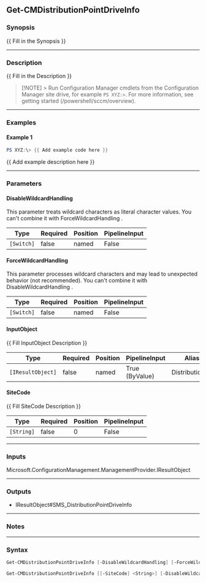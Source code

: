 Get-CMDistributionPointDriveInfo
--------------------------------




### Synopsis
{{ Fill in the Synopsis }}



---


### Description

{{ Fill in the Description }}



> [!NOTE] > Run Configuration Manager cmdlets from the Configuration Manager site drive, for example `PS XYZ:>`. For more information, see getting started (/powershell/sccm/overview).



---


### Examples
#### Example 1
```PowerShell
PS XYZ:\> {{ Add example code here }}
```
{{ Add example description here }}


---


### Parameters
#### **DisableWildcardHandling**

This parameter treats wildcard characters as literal character values. You can't combine it with ForceWildcardHandling .






|Type      |Required|Position|PipelineInput|
|----------|--------|--------|-------------|
|`[Switch]`|false   |named   |False        |



#### **ForceWildcardHandling**

This parameter processes wildcard characters and may lead to unexpected behavior (not recommended). You can't combine it with DisableWildcardHandling .






|Type      |Required|Position|PipelineInput|
|----------|--------|--------|-------------|
|`[Switch]`|false   |named   |False        |



#### **InputObject**

{{ Fill InputObject Description }}






|Type             |Required|Position|PipelineInput |Aliases          |
|-----------------|--------|--------|--------------|-----------------|
|`[IResultObject]`|false   |named   |True (ByValue)|DistributionPoint|



#### **SiteCode**

{{ Fill SiteCode Description }}






|Type      |Required|Position|PipelineInput|
|----------|--------|--------|-------------|
|`[String]`|false   |0       |False        |





---


### Inputs
Microsoft.ConfigurationManagement.ManagementProvider.IResultObject





---


### Outputs
* IResultObject#SMS_DistributionPointDriveInfo






---


### Notes




---


### Syntax
```PowerShell
Get-CMDistributionPointDriveInfo [-DisableWildcardHandling] [-ForceWildcardHandling] [-InputObject <IResultObject>] [<CommonParameters>]
```
```PowerShell
Get-CMDistributionPointDriveInfo [[-SiteCode] <String>] [-DisableWildcardHandling] [-ForceWildcardHandling] [<CommonParameters>]
```
